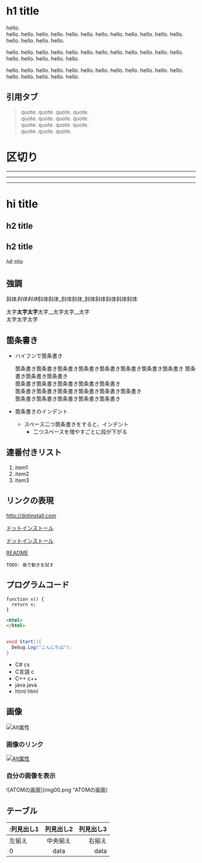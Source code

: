 # h1 title

hello.   
hello. hello. hello. hello. hello.
hello. hello. hello. hello. hello. hello.
hello. hello. hello. hello. hello.

hello. hello. hello. hello. hello. hello.
hello. hello. hello. hello. hello. hello.
hello. hello. hello. hello. hello.

hello. hello. hello. hello. hello. hello.
hello. hello. hello. hello. hello. hello.
hello. hello. hello. hello. hello.

## 引用タブ
> quote. quote. quote. quote.   
quote. quote. quote. quote.   
quote. quote. quote. quote.   
quote. quote. quote.

# 区切り

---

***

___

hi title
===

## h2 title

h2 title
---

###### h6 title

## 強調
斜体*斜体斜体*斜体斜体_斜体斜体_斜体斜体斜体斜体斜体

太字**太字太字**太字__太字太字__太字  
太字太字太字


## 箇条書き
- ハイフンで箇条書き

    箇条書き箇条書き箇条書き箇条書き箇条書き箇条書き箇条書き箇条書き
    箇条書き箇条書き箇条書き  
    箇条書き箇条書き箇条書き箇条書き箇条書き  
    箇条書き箇条書き箇条書き箇条書き箇条書き箇条書き  
    箇条書き箇条書き箇条書き箇条書き箇条書き

- 箇条書きのインデント
  - スペース二つ箇条書きをすると、インデント
      - 二つスペースを増やすごとに段が下がる　

## 連番付きリスト
1. item1
1. item2
1. item3

## リンクの表現
<http://dotinstall.com>

[ドットインストール](http://dotinstall.com)

[ドットインストール](http://dotinstall.com "これはドットインストールです")

[README](readme.md)

    TODO: 後で動きを試す

## プログラムコード

```
function x() {
  return x;
}
```

```html
<html>
</html>
```

```cs

void Start(){
  Debug.Log("こんにちは");
}
```

- C# cs
- C言語 c
- C++ c++
- java java
- html html

## 画像

![Alt属性](http://dotinstall.com/img/logo_200x200.png "タイトル属性")

### 画像のリンク

[![Alt属性](http://dotinstall.com/img/logo_200x200.png "タイトル属性")](http://dotinstall.com)

### 自分の画像を表示

![ATOMの画面](img00.png "ATOMの画面)

## テーブル

|:列見出し1|列見出し2|列見出し3|
|:-------|:-------:|---:|
|左揃え|中央揃え|右揃え|
|0|data|data|
